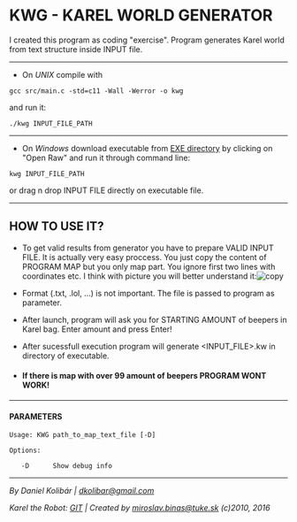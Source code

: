 # KWG - KAREL WORLD GENERATOR

I created this program as coding "exercise".
Program generates Karel world from text structure inside INPUT file.

---

- On *UNIX* compile with 
```console 
gcc src/main.c -std=c11 -Wall -Werror -o kwg 
``` 
and run it:
```console 
./kwg INPUT_FILE_PATH
``` 
---

- On *Windows* download executable from [EXE directory](https://github.com/DKolibar/KWG/tree/master/EXE) by clicking on "Open Raw" and run it through command line:
```console  
kwg INPUT_FILE_PATH
```
or drag n drop INPUT FILE directly on executable file.

---

## HOW TO USE IT?
- To get valid results from generator you have to prepare VALID INPUT FILE. It is actually very easy proccess. You just copy the content of PROGRAM MAP but you only map part. You ignore first two lines with coordinates etc. I think with picture you will better understand it:![copy](https://i.imgur.com/8hsPq67.png)

- Format (.txt, .lol, ...) is not important. The file is passed to program as parameter.

- After launch, program will ask you for STARTING AMOUNT of beepers in Karel bag. Enter amount and press Enter!

- After sucessfull execution program will generate <INPUT_FILE>.kw in directory of executable.

- #### If there is map with over 99 amount of beepers PROGRAM WONT WORK!

---

#### PARAMETERS
```console
Usage: KWG path_to_map_text_file [-D]

Options:
   
   -D      Show debug info
```

---

*By Daniel Kolibár | dkolibar@gmail.com*

*Karel the Robot: [GIT](https://git.kpi.fei.tuke.sk/kpi/karel-the-robot) | Created by miroslav.binas@tuke.sk (c)2010, 2016*
